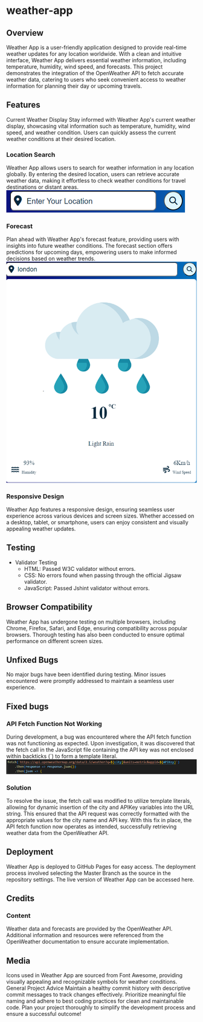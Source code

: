 # weather-app
## Overview 
Weather App is a user-friendly application designed to provide real-time weather updates for any location worldwide. With a clean and intuitive interface, Weather App delivers essential weather information, including temperature, humidity, wind speed, and forecasts. This project demonstrates the integration of the OpenWeather API to fetch accurate weather data, catering to users who seek convenient access to weather information for planning their day or upcoming travels.

## Features
Current Weather Display
Stay informed with Weather App's current weather display, showcasing vital information such as temperature, humidity, wind speed, and weather condition. Users can quickly assess the current weather conditions at their desired location.

### Location Search
Weather App allows users to search for weather information in any location globally. By entering the desired location, users can retrieve accurate weather data, making it effortless to check weather conditions for travel destinations or distant areas. ![Search image](https://github.com/Hazarsoysuren/weather-app/blob/main/assets/images/search.png?raw=true)

### Forecast
Plan ahead with Weather App's forecast feature, providing users with insights into future weather conditions. The forecast section offers predictions for upcoming days, empowering users to make informed decisions based on weather trends. ![Forecast image](https://github.com/Hazarsoysuren/weather-app/blob/main/assets/images/forecast.png?raw=true)

### Responsive Design
Weather App features a responsive design, ensuring seamless user experience across various devices and screen sizes. Whether accessed on a desktop, tablet, or smartphone, users can enjoy consistent and visually appealing weather updates.

## Testing
- Validator Testing
  - HTML: Passed W3C validator without errors.
  - CSS: No errors found when passing through the official Jigsaw validator.
  - JavaScript: Passed Jshint validator without errors.
  

## Browser Compatibility
Weather App has undergone testing on multiple browsers, including Chrome, Firefox, Safari, and Edge, ensuring compatibility across popular browsers. Thorough testing has also been conducted to ensure optimal performance on different screen sizes.

## Unfixed Bugs
No major bugs have been identified during testing. Minor issues encountered were promptly addressed to maintain a seamless user experience.

## Fixed bugs
### API Fetch Function Not Working
During development, a bug was encountered where the API fetch function was not functioning as expected. Upon investigation, it was discovered that the fetch call in the JavaScript file containing the API key was not enclosed within backticks (`) to form a template literal. 
![solution](https://github.com/Hazarsoysuren/weather-app/blob/main/assets/images/solution.png?raw=true)
### Solution
To resolve the issue, the fetch call was modified to utilize template literals, allowing for dynamic insertion of the city and APIKey variables into the URL string. This ensured that the API request was correctly formatted with the appropriate values for the city name and API key. With this fix in place, the API fetch function now operates as intended, successfully retrieving weather data from the OpenWeather API.


## Deployment
Weather App is deployed to GitHub Pages for easy access. The deployment process involved selecting the Master Branch as the source in the repository settings. The live version of Weather App can be accessed here.

## Credits
### Content
Weather data and forecasts are provided by the OpenWeather API.
Additional information and resources were referenced from the OpenWeather documentation to ensure accurate implementation.

## Media
Icons used in Weather App are sourced from Font Awesome, providing visually appealing and recognizable symbols for weather conditions.
General Project Advice
Maintain a healthy commit history with descriptive commit messages to track changes effectively. Prioritize meaningful file naming and adhere to best coding practices for clean and maintainable code. Plan your project thoroughly to simplify the development process and ensure a successful outcome!